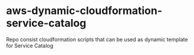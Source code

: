 # aws-dynamic-cloudformation-service-catalog
Repo consist cloudformation scripts that can be used as dynamic template for Service Catalog
